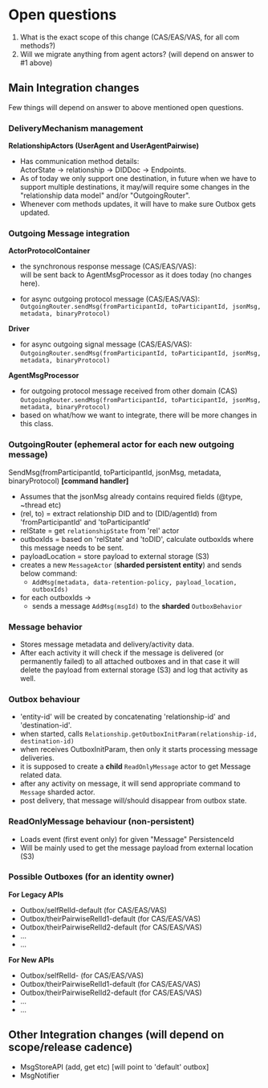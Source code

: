 # Open questions
1) What is the exact scope of this change (CAS/EAS/VAS, for all com methods?)
2) Will we migrate anything from agent actors? (will depend on answer to #1 above)

## Main Integration changes
Few things will depend on answer to above mentioned open questions.

### DeliveryMechanism management
**RelationshipActors (UserAgent and UserAgentPairwise)**

* Has communication method details:<br>
  ActorState -> relationship -> DIDDoc -> Endpoints. 
* As of today we only support one destination, in future when we have to support multiple destinations, 
  it may/will require some changes in the "relationship data model" and/or "OutgoingRouter".
* Whenever com methods updates, it will have to make sure Outbox gets updated.

### Outgoing Message integration
**ActorProtocolContainer**
* the synchronous response message (CAS/EAS/VAS):<br>
  will be sent back to AgentMsgProcessor as it does today (no changes here).
  
* for async outgoing protocol message (CAS/EAS/VAS):<br> 
  `OutgoingRouter.sendMsg(fromParticipantId, toParticipantId, jsonMsg, metadata, binaryProtocol)`

**Driver**
* for async outgoing signal message (CAS/EAS/VAS):<br>
  `OutgoingRouter.sendMsg(fromParticipantId, toParticipantId, jsonMsg, metadata, binaryProtocol)`

**AgentMsgProcessor**
* for outgoing protocol message received from other domain (CAS)<br>
  `OutgoingRouter.sendMsg(fromParticipantId, toParticipantId, jsonMsg, metadata, binaryProtocol)`
* based on what/how we want to integrate, there will be more changes in this class.

### OutgoingRouter (ephemeral actor for each new outgoing message)
SendMsg(fromParticipantId, toParticipantId, jsonMsg, metadata, binaryProtocol) **[command handler]**
  * Assumes that the jsonMsg already contains required fields (@type, ~thread etc)
  * (rel, to) = extract relationship DID and to (DID/agentId) from 'fromParticipantId' and 'toParticipantId'  
  * relState = get `relationshipState` from 'rel' actor 
  * outboxIds = based on 'relState' and 'toDID', calculate outboxIds where this message needs to be sent.
  * payloadLocation = store payload to external storage (S3) 
  * creates a new `MessageActor` (**sharded persistent entity**) and sends below command:
      * `AddMsg(metadata, data-retention-policy, payload_location, outboxIds)`
  * for each outboxIds ->
      * sends a message `AddMsg(msgId)` to the **sharded** `OutboxBehavior`

### Message behavior
* Stores message metadata and delivery/activity data.
* After each activity it will check if the message is delivered (or permanently failed) to all attached outboxes
  and in that case it will delete the payload from external storage (S3) 
  and log that activity as well.

### Outbox behaviour
* 'entity-id' will be created by concatenating 'relationship-id' and 'destination-id'.
* when started, calls `Relationship.getOutboxInitParam(relationship-id, destination-id)`
* when receives OutboxInitParam, then only it starts processing message deliveries.
* it is supposed to create a **child** `ReadOnlyMessage` actor to get Message related data.
* after any activity on message, it will send appropriate command to `Message` sharded actor.
* post delivery, that message will/should disappear from outbox state.

### ReadOnlyMessage behaviour (non-persistent)
* Loads event (first event only) for given "Message" PersistenceId
* Will be mainly used to get the message payload from external location (S3)

### Possible Outboxes (for an identity owner)
**For Legacy APIs**
* Outbox/selfRelId-default             (for CAS/EAS/VAS)
* Outbox/theirPairwiseRelId1-default   (for CAS/EAS/VAS)
* Outbox/theirPairwiseRelId2-default   (for CAS/EAS/VAS)
* ...
* ...

**For New APIs**
* Outbox/selfRelId-<dest-1>            (for CAS/EAS/VAS)
* Outbox/theirPairwiseRelId1-default   (for CAS/EAS/VAS)
* Outbox/theirPairwiseRelId2-default   (for CAS/EAS/VAS)
* ...
* ...

## Other Integration changes (will depend on scope/release cadence)
* MsgStoreAPI (add, get etc) [will point to 'default' outbox]
* MsgNotifier